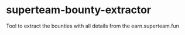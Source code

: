 # superteam-bounty-extractor
Tool to extract the bounties with all details from the earn.superteam.fun 
